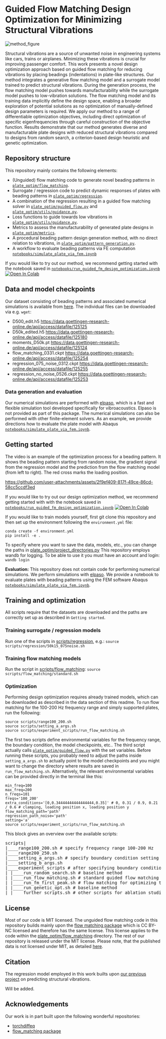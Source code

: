 #  Guided Flow Matching Design Optimization for Minimizing Structural Vibrations
![method_figure](https://github.com/user-attachments/assets/ff0f586e-b3f3-4ede-a040-4b7eb2ad218e)

Structural vibrations are a source of unwanted noise in engineering systems like cars, trains or airplanes. Minimizing these vibrations is crucial for improving passenger comfort. This work presents a novel design optimization approach based on guided flow matching for reducing vibrations by placing beadings (indentations) in plate-like structures. Our method integrates a generative flow matching model and a surrogate model trained to predict structural vibrations. During the generation process, the flow matching model pushes towards manufacturability while the surrogate model pushes to low-vibration solutions. The flow matching model and its training data implicitly define the design space, enabling a broader exploration of potential solutions as no optimization of manually-defined design parameters is required. We apply our method to a range of differentiable optimization objectives, including direct optimization of specific eigenfrequencies through careful construction of the objective function. Results demonstrate that our method generates diverse and manufacturable plate designs with reduced structural vibrations compared to designs from random search, a criterion-based design heuristic and genetic optimization.

## Repository structure

This repository mainly contains the following elements:

- (Unguided) flow matching code to generate novel beading patterns in [`plate_optim/flow_matching`](./plate_optim/flow_matching).
- Surrogate / regression code to predict dynamic responses of plates with beading patterns in [`plate_optim/regression`](./plate_optim/regression).
- A combination of the regression resulting in a guided flow matching solver in [`plate_optim/guided_flow.py`](./plate_optim/guided_flow.py) and [`plate_optim/utils/guidance.py`](./plate_optim/utils/guidance.py).
- Loss functions to guide towards low vibrations in [`plate_optim/utils/guidance.py`](./plate_optim/utils/guidance.py).
- Metrics to assess the manufacturability of generated plate designs in [`plate_optim/metrics`](./plate_optim/metrics).
- A procedural beading pattern design generation method, with no direct relation to vibrations,  in [`plate_optim/pattern_generation.py`](./plate_optim/pattern_generation.py).
- A workflow to evaluate beading patterns via FE computation [`notebooks/simulate_plate_via_fem.ipynb`](notebooks/simulate_plate_via_fem.ipynb)

If you would like to try out our method, we recommend getting started with the notebook saved in [`notebooks/run_guided_fm_design_optimization.ipynb`](notebooks/run_guided_fm_design_optimization.ipynb)
<a target="_blank" href="https://colab.research.google.com/github/ecker-lab/Optimizing_Vibrating_Plates/blob/main/notebooks/run_guided_fm_design_optimization.ipynb">
  <img src="https://colab.research.google.com/assets/colab-badge.svg" alt="Open In Colab"/>  
</a> 

## Data and model checkpoints

Our dataset consisting of beading patterns and associated numerical simulations is available from [here](https://doi.org/10.25625/XMYQHO).
The individual files can be downloaded via e.g. ``wget``:

- D500_edit.h5 https://data.goettingen-research-online.de/api/access/datafile/125125
- D50k_edited.h5 https://data.goettingen-research-online.de/api/access/datafile/125180
- moments_D50k.pt https://data.goettingen-research-online.de/api/access/datafile/125124
- flow_matching_0331.ckpt https://data.goettingen-research-online.de/api/access/datafile/125254
- regression_075_noise_0312.ckpt https://data.goettingen-research-online.de/api/access/datafile/125255
- regression_no_noise_0526.ckpt https://data.goettingen-research-online.de/api/access/datafile/125253

### Data generation and evaluation 

Our numerical simulations are performed with [elpaso](https://akustik.gitlab-pages.rz.tu-bs.de/elPaSo-Core/main/intro.html), which is a fast and flexible simulation tool developed specifically for vibroacoustics. Elpaso is not provided as part of this package. The numerical simulations can also be performed with other finite-element solvers. As an example, we provide directions how to evaluate the plate model with Abaqus [`notebooks/simulate_plate_via_fem.ipynb`](notebooks/simulate_plate_via_fem.ipynb).


## Getting started

The video is an example of the optimization process for a beading pattern. It shows the beading pattern starting from random noise, the gradient signal from the regression model and the prediction from the flow matching model (from left to right). The red cross marks the loading position.

https://github.com/user-attachments/assets/2f9ef409-817f-49ce-86cd-58cc5ccdf3ed


If you would like to try out our design optimization method, we recommend getting started with with the notebook saved in [`notebooks/run_guided_fm_design_optimization.ipynb`](notebooks/run_guided_fm_design_optimization.ipynb)
<a target="_blank" href="https://colab.research.google.com/github/ecker-lab/Optimizing_Vibrating_Plates/blob/main/notebooks/run_guided_fm_design_optimization.ipynb">
  <img src="https://colab.research.google.com/assets/colab-badge.svg" alt="Open In Colab"/>  
</a> 


If you would like to train models yourself, first git clone this repository and then set up the environment following the ``environment.yml`` file:

```
conda create -f environment.yml
pip install -e .
```

To specify where you want to save the data, models, etc., you can change the paths in [plate_optim/project_directories.py](plate_optim/project_directories.py)
This repository employs wandb for logging. To be able to use it you must have an account and login: ``wandb login``

**Evaluation:** This repository does not contain code for performing numerical simulations. We perform simulations with [elpaso](https://akustik.gitlab-pages.rz.tu-bs.de/elPaSo-Core/main/intro.html). We provide a notebook to evaluate plates with beading patterns using the FEM software Abaqus [`notebooks/simulate_plate_via_fem.ipynb`](notebooks/simulate_plate_via_fem.ipynb).


## Training and optimization

All scripts require that the datasets are downloaded and the paths are correctly set up as described in ``Getting started``.

### Training surrogate / regression models
Run one of the scripts in [scripts/regression](scripts/regression), e.g.:
``source scripts/regression/50k15_075noise.sh``

### Training flow matching models
Run the script in [scripts/flow_matching](scripts/flow_matching):
``source scripts/flow_matching/standard.sh``


### Optimization 

Performing design optimization requires already trained models, which can be downloaded as described in the data section of this readme. 
To run flow matching for the 100-200 Hz frequency range and simply supported plates, run the following:

```
source scripts/range100_200.sh
source scripts/setting_a_args.sh
source scripts/experiment_scripts/run_flow_matching.sh
```

The first two scripts define environmental variables for the frequency range, the boundary condition, the model checkpoints, etc.. 
The third script actually calls [`plate_optim/guided_flow.py`](./plate_optim/guided_flow.py) with the set variables. 
Before running these scripts, you probably need to adjust the paths inside ``setting_a_args.sh`` to actually point to the model checkpoints 
and you might want to change the directory where results are saved in ``run_flow_matching.sh``. Alternatively, the relevant environmental variables can be provided directly in the terminal like this:


```
min_freq=100
max_freq=200
n_freqs=101
freqs='100_200'
extra_conditions='[0,0.34444444444444444,0.35]' # 0, 0.31 / 0.9, 0.21 / 0.6 # clamping, loading position x, loading position y
flow_matching_path='path'
regression_path_noise='path'
setting='a'
source scripts/experiment_scripts/run_flow_matching.sh
```

This block gives an overview over the available scripts:
<pre>
scripts|
|____range100_200.sh # specify frequency range 100-200 Hz
|____range200_250.sh 
|____setting_a_args.sh # specify boundary condition setting according to paper
|____setting_b_args.sh
|____experiment_scripts # after specifying boundary condition and frequency range run one of the optimization methods
| |____run_random_search.sh # baseline method
| |____run_flow_matching.sh # standard guided flow matching
| |____run_fm_first_peak.sh # flow matching for optimizing the first eigenfrequency   
| |____run_genetic_opt.sh # baseline method
| |____further_scripts.sh # other scripts for ablation studies
</pre>


## License 

Most of our code is MIT licensed. The unguided flow matching code in this repository builds mainly upon the [flow matching package](https://github.com/facebookresearch/flow_matching) which is CC BY-NC licensed and therefore has the same license. This license applies to the code within the [plate_optim/flow_matching](plate_optim/flow_matching) directory. The rest of our repository is released under the MIT license. Please note, that the published data is not licensed under MIT, as detailed [here](https://doi.org/10.25625/XMYQHO).


## Citation

The regression model employed in this work builts upon [our previous project](https://github.com/ecker-lab/Learning_Vibrating_Plates) on predicting structural vibrations.

Will be added.

## Acknowledgements

Our work is in part built upon the following wonderful repositories:
- [torchdiffeq](https://github.com/rtqichen/torchdiffeq)
- [flow_matching package](https://github.com/facebookresearch/flow_matching)
